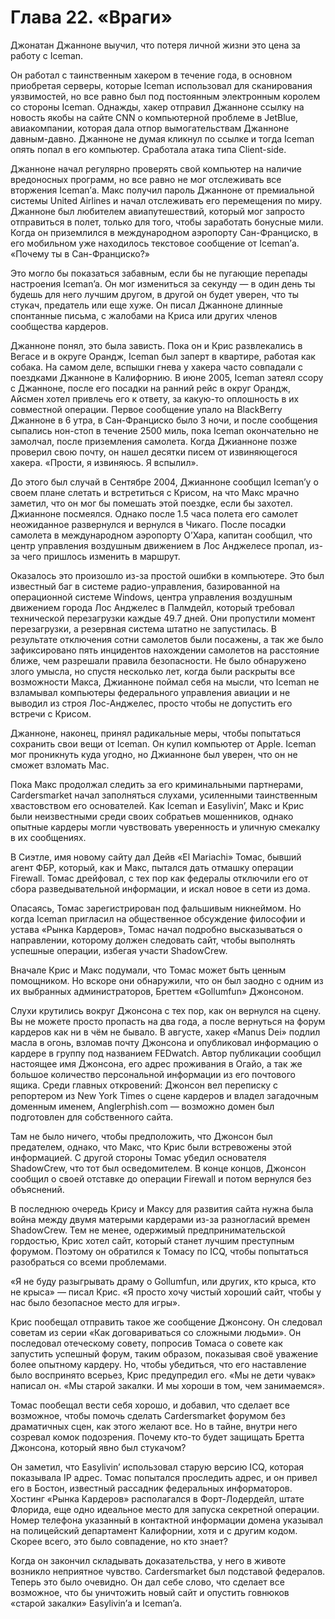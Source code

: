 # Глава 22. «Враги»

Джонатан Джанноне выучил, что потеря личной жизни это цена за работу с Iceman.

Он работал с таинственным хакером в течение года, в основном приобретая серверы, которые Iceman использовал для сканирования уязвимостей, но все равно был под постоянным электронным королем со стороны Iceman. Однажды, хакер отправил Джанноне ссылку на новость якобы на сайте CNN о компьютерной проблеме в JetBlue, авиакомпании, которая дала отпор вымогательствам Джанноне давным-давно. Джанноне не думая кликнул по ссылке и тогда Iceman опять попал в его компьютер. Сработала атака типа Client-side.

Джанноне начал регулярно проверять свой компьютер на наличие вредоносных программ, но все равно не мог отслеживать все вторжения Iceman’а. Макс получил пароль Джанноне от премиальной системы United Airlines и начал отслеживать его перемещения по миру. Джанноне был любителем авиапутешествий, который мог запросто отправиться в полет, только для того, чтобы заработать бонусные мили. Когда он приземлился в международном аэропорту Сан-Франциско, в его мобильном уже находилось текстовое сообщение от Iceman’а. «Почему ты в Сан-Франциско?»

Это могло бы показаться забавным, если бы не пугающие перепады настроения Iceman’a. Он мог измениться за секунду — в один день ты будешь для него лучшим другом, в другой он будет уверен, что ты стукач, предатель или еще хуже. Он писал Джанноне длинные спонтанные письма, с жалобами на Криса или других членов сообщества кардеров.

Джанноне понял, это была зависть. Пока он и Крис развлекались в Вегасе и в округе Орандж, Iceman был заперт в квартире, работая как собака. На самом деле, вспышки гнева у хакера часто совпадали с поездками Джанноне в Калифорнию. В июне 2005, Iceman затеял ссору с Джанноне, после его посадки на ранний рейс в округ Орандж, Айсмен хотел привлечь его к ответу, за какую-то оплошность в их совместной операции. Первое сообщение упало на BlackBerry Джанноне в 6 утра, в Сан-Франциско было 3 ночи, и после сообщения сыпались нон-стоп в течение 2500 миль, пока Iceman окончательно не замолчал, после приземления самолета. Когда Джианноне позже проверил свою почту, он нашел десятки писем от извиняющегося хакера. «Прости, я извиняюсь. Я вспылил».

До этого был случай в Сентябре 2004, Джианноне сообщил Iceman’у о своем плане слетать и встретиться с Крисом, на что Макс мрачно заметил, что он мог бы помешать этой поездке, если бы захотел. Джианноне посмеялся. Однако после 1.5 часа полета его самолет неожиданное развернулся и вернулся в Чикаго. После посадки самолета в международном аэропорту О’Хара, капитан сообщил, что центр управления воздушным движением в Лос Анджелесе пропал, из-за чего пришлось изменить в маршрут.

Оказалось это произошло из-за простой ошибки в компьютере. Это был известный баг в системе радио-управления, базированной на операционной системе Windows, центра управления воздушным движением города Лос Анджелес в Палмдейл, который требовал технической перезагрузки каждые 49.7 дней. Они пропустили момент перезагрузки, а резервная система штатно не запустилась. В результате отключения сотни самолетов были посажены, а так же было зафиксировано пять инцидентов нахождении самолетов на расстояние ближе, чем разрешали правила безопасности. Не было обнаружено злого умысла, но спустя несколько лет, когда были раскрыты все возможности Макса, Джианноне поймал себя на мысли, что Iceman не взламывал компьютеры федерального управления авиации и не выводил из строя Лос-Анджелес, просто чтобы не допустить его встречи с Крисом.

Джанноне, наконец, принял радикальные меры, чтобы попытаться сохранить свои вещи от Iceman. Он купил компьютер от Apple. Iceman мог проникнуть куда угодно, но Джианноне был уверен, что он не сможет взломать Mac.

Пока Макс продолжал следить за его криминальными партнерами, Cardersmarket начал заполняться слухами, усиленными таинственным хвастовством его основателей. Как Iceman и Easylivin’, Макс и Крис были неизвестными среди своих собратьев мошенников, однако опытные кардеры могли чувствовать уверенность и уличную смекалку в их сообщениях.

В Сиэтле, имя новому сайту дал Дейв «El Mariachi» Томас, бывший агент ФБР, который, как и Макс, пытался дать отмашку операции Firewall. Томас дрейфовал, с тех пор как федералы отключили его от сбора разведывательной информации, и искал новое в сети из дома.

Опасаясь, Томас зарегистрирован под фальшивым никнеймом. Но когда Iceman пригласил на общественное обсуждение философии и устава «Рынка Кардеров», Томас начал подробно высказываться о направлении, которому должен следовать сайт, чтобы выполнять успешные операции, избегая участи ShadowCrew.

Вначале Крис и Макс подумали, что Томас может быть ценным помощником. Но вскоре они обнаружили, что он был заодно с одним из их выбранных администраторов, Бреттем «Gollumfun» Джонсоном.

Слухи крутились вокруг Джонсона с тех пор, как он вернулся на сцену. Вы не можете просто пропасть на два года, а после вернуться на форум кардеров как ни в чём не бывало. В августе, хакер «Manus Dei» подлил масла в огонь, взломав почту Джонсона и опубликовал информацию о кардере в группу под названием FEDwatch. Автор публикации сообщил настоящее имя Джонсона, его адрес проживания в Огайо, а так же большое количество персональной информации из его почтового ящика. Среди главных откровений: Джонсон вел переписку с репортером из New York Times о сцене кардеров и владел загадочным доменным именем, Anglerphish.com — возможно домен был подготовлен для собственного сайта.

Там не было ничего, чтобы предположить, что Джонсон был предателем, однако, что Макс, что Крис были встревожены этой информацией. С другой стороны Томас убедил основателя ShadowCrew, что тот был осведомителем. В конце концов, Джонсон сообщил о своей отставке до операции Firewall и потом вернулся без объяснений.

В последнюю очередь Крису и Максу для развития сайта нужна была война между двумя матерыми кардерами из-за разногласий времен ShadowCrew. Тем не менее, одержимый предпринимательской гордостью, Крис хотел сайт, который станет лучшим преступным форумом. Поэтому он обратился к Томасу по ICQ, чтобы попытаться разобраться со всеми проблемами.

«Я не буду разыгрывать драму о Gollumfun, или других, кто крыса, кто не крыса» — писал Крис. «Я просто хочу чистый хороший сайт, чтобы у нас было безопасное место для игры».

Крис пообещал отправить такое же сообщение Джонсону. Он следовал советам из серии «Как договариваться со сложными людьми». Он последовал отеческому совету, попросив Томаса о совете как запустить успешный форум, таким образом, показывая своё уважение более опытному кардеру. Но, чтобы убедиться, что его наставление было воспринято всерьез, Крис предупредил его. «Мы не дети чувак» написал он. «Мы старой закалки. И мы хороши в том, чем занимаемся».

Томас пообещал вести себя хорошо, и добавил, что сделает все возможное, чтобы помочь сделать Cardersmarket форумом без драматичных сцен, как этого желают все. Но в тайне, внутри него созревал комок подозрения. Почему кто-то будет защищать Бретта Джонсона, который явно был стукачом?

Он заметил, что Easylivin’ использовал старую версию ICQ, которая показывала IP адрес. Томас попытался проследить адрес, и он привел его в Бостон, известный рассадник федеральных информаторов. Хостинг «Рынка Кардеров» располагался в Форт-Лодердейл, штате Флорида, еще одно идеальное место для запуска секретной операции. Номер телефона указанный в контактной информации домена указывал на полицейский департамент Калифорнии, хотя и с другим кодом. Скорее всего, это было совпадение, но кто знает?

Когда он закончил складывать доказательства, у него в животе возникло неприятное чувство. Cardersmarket был подставой федералов. Теперь это было очевидно. Он дал себе слово, что сделает все возможное, что бы уничтожить новый сайт и опустить говнюков «старой закалки» Easylivin’а и Iceman’a.
